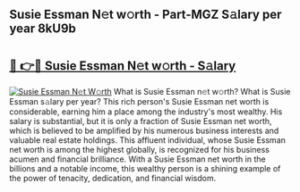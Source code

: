 ## Susie Essman N𝚎t w𝚘rth - Part-MGZ S𝚊lary per year 8kU9b

# <h2><a href="http://gc3ab1.nevu.top/?p=Susie+Essman">🔗 👉🔴 Susie Essman N𝚎t w𝚘rth - S𝚊lary</a></h2>

[![Susie Essman N𝚎t W𝚘rth](https://i.imgur.com/Oavwk0R.jpeg)](http://gc3ab1.nevu.top/?p=Susie+Essman)
What is Susie Essman n𝚎t w𝚘rth? What is Susie Essman s𝚊lary per year?
This rich person's Susie Essman net worth is considerable, earning him a place among the industry's most wealthy. His salary is substantial, but it is only a fraction of Susie Essman net worth, which is believed to be amplified by his numerous business interests and valuable real estate holdings. This affluent individual, whose Susie Essman net worth is among the highest globally, is recognized for his business acumen and financial brilliance. With a Susie Essman net worth in the billions and a notable income, this wealthy person is a shining example of the power of tenacity, dedication, and financial wisdom.
